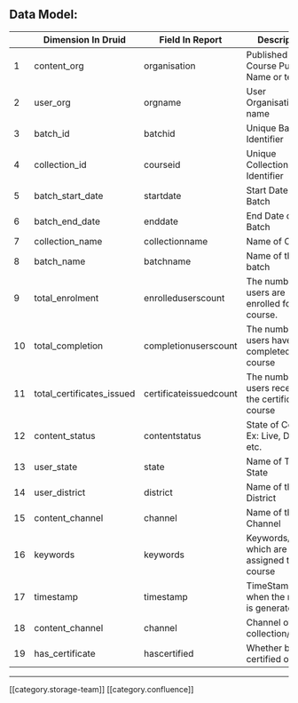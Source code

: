 
## Data Model: 


|  |  **Dimension In Druid**  |  **Field In Report**  |  **Description**  |  **Data Type**  | 
|  --- |  --- |  --- |  --- |  --- | 
| 1 | content_org | organisation | Published By or Course Publisher Name or tenant | String | 
| 2 | user_org | orgname | User Organisation name | String | 
| 3 | batch_id | batchid | Unique Batch Identifier | String | 
| 4 | collection_id | courseid | Unique Collection Identifier | String | 
| 5 | batch_start_date | startdate | Start Date of the Batch | String | 
| 6 | batch_end_date | enddate | End Date of the Batch | String | 
| 7 | collection_name | collectionname | Name of Course | String | 
| 8 | batch_name | batchname | Name of the batch | String | 
| 9 | total_enrolment | enrolleduserscount | The number of users are enrolled for the course. | Long | 
| 10 | total_completion | completionuserscount | The number of users have completed the course | Long | 
| 11 | total_certificates_issued | certificateissuedcount | The number of users received the certificate in course | Long | 
| 12 | content_status | contentstatus | State of Course. Ex: Live, Draft, etc. | String | 
| 13 | user_state | state | Name of The State | String | 
| 14 | user_district | district | Name of the District | String | 
| 15 | content_channel | channel | Name of the Channel | String | 
| 16 | keywords | keywords | Keywords/Tags which are assigned to course | List\[String] | 
| 17 | timestamp | timestamp | TimeStamp of when the report is generated. | Long | 
| 18 | content_channel | channel | Channel of the collection/course | String | 
| 19 | has_certificate | hascertified | Whether batch is certified or not | Boolean | 







*****

[[category.storage-team]] 
[[category.confluence]] 
